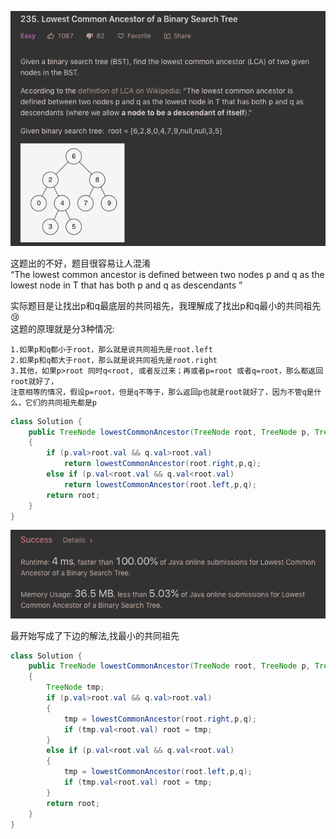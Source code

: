 ![GitHub Logo](/image/235.1.png)

这题出的不好，题目很容易让人混淆<br>
“The lowest common ancestor is defined between two nodes p and q as the lowest node in T that has both p and q as descendants ”

实际题目是让找出p和q最底层的共同祖先，我理解成了找出p和q最小的共同祖先😢<br>
这题的原理就是分3种情况:

    1.如果p和q都小于root，那么就是说共同祖先是root.left
    2.如果p和q都大于root，那么就是说共同祖先是root.right
    3.其他，如果p>root 同时q<root, 或者反过来；再或者p=root 或者q=root，那么都返回root就好了，
    注意相等的情况，假设p=root，但是q不等于，那么返回p也就是root就好了，因为不管q是什么，它们的共同祖先都是p


```java
class Solution {
    public TreeNode lowestCommonAncestor(TreeNode root, TreeNode p, TreeNode q
    {
        if (p.val>root.val && q.val>root.val) 
            return lowestCommonAncestor(root.right,p,q);                 
        else if (p.val<root.val && q.val<root.val) 
            return lowestCommonAncestor(root.left,p,q);           
        return root;
    }
}
```
![GitHub Logo](/image/235.2.png)

最开始写成了下边的解法,找最小的共同祖先

```java
class Solution {
    public TreeNode lowestCommonAncestor(TreeNode root, TreeNode p, TreeNode q
    {                
        TreeNode tmp;
        if (p.val>root.val && q.val>root.val)
        {
            tmp = lowestCommonAncestor(root.right,p,q);
            if (tmp.val<root.val) root = tmp;
        }
        else if (p.val<root.val && q.val<root.val)
        {
            tmp = lowestCommonAncestor(root.left,p,q);
            if (tmp.val<root.val) root = tmp;            
        }            
        return root;
    }
}
```